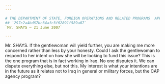 ```yaml
---
---

# THE DEPARTMENT OF STATE, FOREIGN OPERATIONS AND RELATED PROGRAMS  APPROPRIATIONS ACT, 2008
## `297c2a4bd67bc34afc3f62891f589a07`
`Mr. SHAYS — 21 June 2007`

---
```



Mr. SHAYS. If the gentlewoman will yield further, you are making me 
more concerned rather than less by your honesty. Could I ask the 
gentlewoman to respond to her intent on how she will be looking to fund 
this issue? This is the one program that is in fact working in Iraq. No 
one disputes it. We can dispute everything else, but not this. My 
interest is what your intentions are in the future as it relates not to 
Iraq in general or military forces, but the CAP agency program?